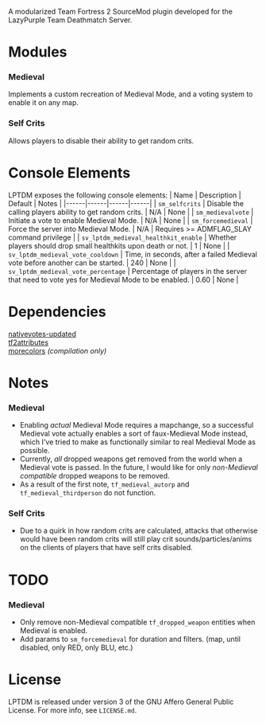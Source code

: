 A modularized Team Fortress 2 SourceMod plugin developed for the LazyPurple Team Deathmatch Server.

# Modules
### Medieval
Implements a custom recreation of Medieval Mode, and a voting system to enable it on any map.
### Self Crits
Allows players to disable their ability to get random crits.

# Console Elements
LPTDM exposes the following console elements:
| Name | Description | Default | Notes |
|------|------|------|------|
| `sm_selfcrits` | Disable the calling players ability to get random crits. | N/A | None |
| `sm_medievalvote` | Initiate a vote to enable Medieval Mode. | N/A | None |
| `sm_forcemedieval` | Force the server into Medieval Mode. | N/A | Requires >= ADMFLAG_SLAY command privilege |
| `sv_lptdm_medieval_healthkit_enable` | Whether players should drop small healthkits upon death or not. | 1 | None |
| `sv_lptdm_medieval_vote_cooldown` | Time, in seconds, after a failed Medieval vote before another can be started. | 240 | None |
| `sv_lptdm_medieval_vote_percentage` | Percentage of players in the server that need to vote yes for Medieval Mode to be enabled. | 0.60 | None |

# Dependencies
[nativevotes-updated](https://github.com/sapphonie/sourcemod-nativevotes-updated/releases/latest/)  
[tf2attributes](https://forums.alliedmods.net/showthread.php?t=210221)  
[morecolors](https://raw.githubusercontent.com/DoctorMcKay/sourcemod-plugins/master/scripting/include/morecolors.inc) *(compilation only)*

# Notes
### Medieval
- Enabling *actual* Medieval Mode requires a mapchange, so a successful Medieval vote actually enables a sort of faux-Medieval Mode instead, which I've tried to make as functionally similar to real Medieval Mode as possible.
- Currently, *all* dropped weapons get removed from the world when a Medieval vote is passed. In the future, I would like for only *non-Medieval compatible* dropped weapons to be removed.
- As a result of the first note, `tf_medieval_autorp` and `tf_medieval_thirdperson` do not function.
### Self Crits
- Due to a quirk in how random crits are calculated, attacks that otherwise would have been random crits will still play crit sounds/particles/anims on the clients of players that have self crits disabled.

# TODO
### Medieval
- Only remove non-Medieval compatible `tf_dropped_weapon` entities when Medieval is enabled.
- Add params to `sm_forcemedieval` for duration and filters. (map, until disabled, only RED, only BLU, etc.)

# License
LPTDM is released under version 3 of the GNU Affero General Public License. For more info, see `LICENSE.md`.
